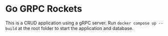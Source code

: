 # Go GRPC Rockets

This is a CRUD application using a gRPC server. Run `docker compose up --build` at the root folder to start the application and database.
